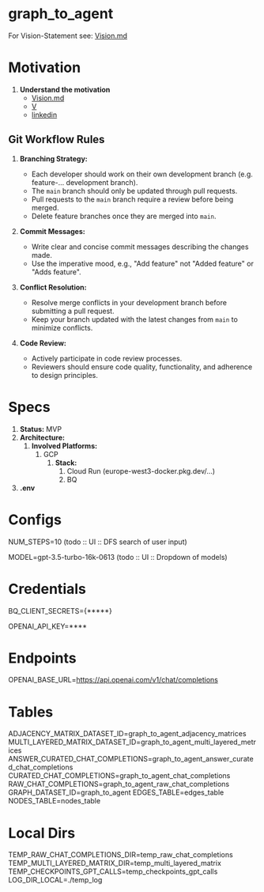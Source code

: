 # graph_to_agent

For Vision-Statement see: [Vision.md](READ_ME%2FVision.md)

# Motivation
1. **Understand the motivation**
    - [Vision.md](READ_ME%2FVision.md)
    - [V](https://cv-gieklps3ea-uc.a.run.app/graph_to_agent_normative_approach)
    - [linkedin](https://www.linkedin.com/...)


## Git Workflow Rules

1. **Branching Strategy:**
    - Each developer should work on their own development branch (e.g. feature-... development branch).
    - The `main` branch should only be updated through pull requests.
    - Pull requests to the `main` branch require a review before being merged.
    - Delete feature branches once they are merged into `main`.

2. **Commit Messages:**
    - Write clear and concise commit messages describing the changes made.
    - Use the imperative mood, e.g., "Add feature" not "Added feature" or "Adds feature".

3. **Conflict Resolution:**
    - Resolve merge conflicts in your development branch before submitting a pull request.
    - Keep your branch updated with the latest changes from `main` to minimize conflicts.

4. **Code Review:**
    - Actively participate in code review processes.
    - Reviewers should ensure code quality, functionality, and adherence to design principles.

# Specs

1. **Status:** MVP
2. **Architecture:**
    1. **Involved Platforms:**
        1. GCP
            1. **Stack:**
                1. Cloud Run (europe-west3-docker.pkg.dev/...)
                2. BQ
4. **.env**

# Configs
NUM_STEPS=10 (todo :: UI :: DFS search of user input)

MODEL=gpt-3.5-turbo-16k-0613 (todo :: UI :: Dropdown of models)


# Credentials
BQ_CLIENT_SECRETS={*****}

OPENAI_API_KEY=****

# Endpoints

OPENAI_BASE_URL=https://api.openai.com/v1/chat/completions

# Tables
ADJACENCY_MATRIX_DATASET_ID=graph_to_agent_adjacency_matrices
MULTI_LAYERED_MATRIX_DATASET_ID=graph_to_agent_multi_layered_metrices
ANSWER_CURATED_CHAT_COMPLETIONS=graph_to_agent_answer_curated_chat_completions
CURATED_CHAT_COMPLETIONS=graph_to_agent_chat_completions
RAW_CHAT_COMPLETIONS=graph_to_agent_raw_chat_completions
GRAPH_DATASET_ID=graph_to_agent
EDGES_TABLE=edges_table
NODES_TABLE=nodes_table

# Local Dirs
TEMP_RAW_CHAT_COMPLETIONS_DIR=temp_raw_chat_completions
TEMP_MULTI_LAYERED_MATRIX_DIR=temp_multi_layered_matrix
TEMP_CHECKPOINTS_GPT_CALLS=temp_checkpoints_gpt_calls
LOG_DIR_LOCAL=./temp_log




